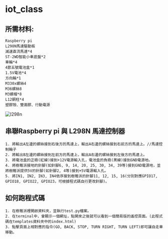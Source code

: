 # iot_class
## 所需材料:
	Raspberry pi
 	L298N馬達驅動板
	減速直流馬達*4
   	ST-2WD智能小車底盤*2
   	車輪*4
   	4節五號電池盒*1
   	1.5V電池*4
   	方向輪*1
   	M330x螺絲4
   	M36螺絲8
   	M3螺帽*8
   	L12銅柱*4
   	塑膠殼、雙面膠、行動電源
![l298n](https://github.com/user-attachments/assets/09a8252d-c26e-4307-8d96-a9a346536354)
 ## 串聯Raspberry pi 與 L298N 馬達控制器
 	1. 將輸出A左邊的螺絲接到右後方的馬達上，輸出A右邊的螺絲接到右前方的馬達上。//馬達控制輪子
  	2. 將輸出B左邊的螺絲接到左前方的馬達上，輸出A右邊的螺絲接到左後方的馬達上。
	3. 將電池盒的正極(紅線)接到+12V電源輸入孔，電池盒的負極(黑線)接到GND電源地。
	4. 將樹莓派接地的針腳(如針腳6, 9, 14, 20, 25, 30, 34, 39等)接到GND電源地，並將樹莓派提供5V的針腳(如針腳2, 4等)接到+5V電源輸入孔。
 	5. 將IN1, IN2, IN3, IN4依序接到樹莓派的針腳11, 12, 15, 16(分別對應GPIO17, GPIO18, GPIO22, GPIO23，可根據程式碼自行更改針腳)。
 ## 如何跑程式碼
 	1. 在樹莓派裡開啟資料夾，並執行test.py檔案。
	2. 在terminal中，會顯示一個網址，點開來之後就可以看到一個簡易版的遙控頁面。(此程式碼在templates資料夾中的index.html)
	3. 點擊頁面上相對應的指令(GO, BACK, STOP, TURN RIGHT, TURN LEFT)即可讓自走車移動。
